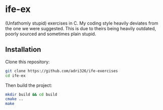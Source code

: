 # ife-ex

(Unfathomly stupid) exercises in C.
My coding style heavily deviates from the one we were suggested.
This is due to theirs being heavily outdated, poorly sourced and sometimes plain stupid.

## Installation

Clone this repository:

```sh
git clone https://github.com/adri326/ife-exercises
cd ife-ex
```

Then build the project:

```sh
mkdir build && cd build
cmake ..
make
```
